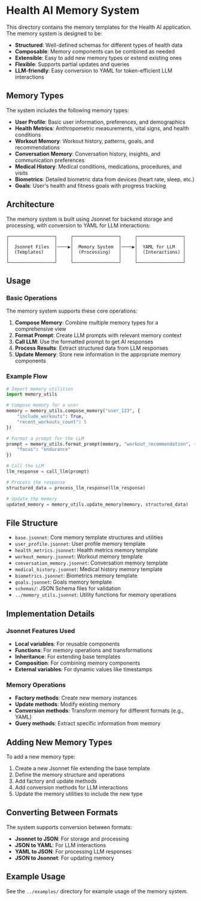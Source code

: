 # Health AI Memory System

This directory contains the memory templates for the Health AI application. The memory system is designed to be:

- **Structured**: Well-defined schemas for different types of health data
- **Composable**: Memory components can be combined as needed
- **Extensible**: Easy to add new memory types or extend existing ones
- **Flexible**: Supports partial updates and queries
- **LLM-friendly**: Easy conversion to YAML for token-efficient LLM interactions

## Memory Types

The system includes the following memory types:

- **User Profile**: Basic user information, preferences, and demographics
- **Health Metrics**: Anthropometric measurements, vital signs, and health conditions
- **Workout Memory**: Workout history, patterns, goals, and recommendations
- **Conversation Memory**: Conversation history, insights, and communication preferences
- **Medical History**: Medical conditions, medications, procedures, and visits
- **Biometrics**: Detailed biometric data from devices (heart rate, sleep, etc.)
- **Goals**: User's health and fitness goals with progress tracking

## Architecture

The memory system is built using Jsonnet for backend storage and processing, with conversion to YAML for LLM interactions:

```
┌─────────────────┐     ┌─────────────────┐     ┌─────────────────┐
│                 │     │                 │     │                 │
│  Jsonnet Files  │────▶│  Memory System  │────▶│  YAML for LLM   │
│  (Templates)    │     │  (Processing)   │     │  (Interactions) │
│                 │     │                 │     │                 │
└─────────────────┘     └─────────────────┘     └─────────────────┘
```

## Usage

### Basic Operations

The memory system supports these core operations:

1. **Compose Memory**: Combine multiple memory types for a comprehensive view
2. **Format Prompt**: Create LLM prompts with relevant memory context
3. **Call LLM**: Use the formatted prompt to get AI responses
4. **Process Results**: Extract structured data from LLM responses
5. **Update Memory**: Store new information in the appropriate memory components

### Example Flow

```python
# Import memory utilities
import memory_utils

# Compose memory for a user
memory = memory_utils.compose_memory("user_123", {
    "include_workouts": True,
    "recent_workouts_count": 5
})

# Format a prompt for the LLM
prompt = memory_utils.format_prompt(memory, "workout_recommendation", {
    "focus": "endurance"
})

# Call the LLM
llm_response = call_llm(prompt)

# Process the response
structured_data = process_llm_response(llm_response)

# Update the memory
updated_memory = memory_utils.update_memory(memory, structured_data)
```

## File Structure

- `base.jsonnet`: Core memory template structures and utilities
- `user_profile.jsonnet`: User profile memory template
- `health_metrics.jsonnet`: Health metrics memory template
- `workout_memory.jsonnet`: Workout memory template
- `conversation_memory.jsonnet`: Conversation memory template
- `medical_history.jsonnet`: Medical history memory template
- `biometrics.jsonnet`: Biometrics memory template
- `goals.jsonnet`: Goals memory template
- `schemas/`: JSON Schema files for validation
- `../memory_utils.jsonnet`: Utility functions for memory operations

## Implementation Details

### Jsonnet Features Used

- **Local variables**: For reusable components
- **Functions**: For memory operations and transformations
- **Inheritance**: For extending base templates
- **Composition**: For combining memory components
- **External variables**: For dynamic values like timestamps

### Memory Operations

- **Factory methods**: Create new memory instances
- **Update methods**: Modify existing memory
- **Conversion methods**: Transform memory for different formats (e.g., YAML)
- **Query methods**: Extract specific information from memory

## Adding New Memory Types

To add a new memory type:

1. Create a new Jsonnet file extending the base template
2. Define the memory structure and operations
3. Add factory and update methods
4. Add conversion methods for LLM interactions
5. Update the memory utilities to include the new type

## Converting Between Formats

The system supports conversion between formats:

- **Jsonnet to JSON**: For storage and processing
- **JSON to YAML**: For LLM interactions
- **YAML to JSON**: For processing LLM responses
- **JSON to Jsonnet**: For updating memory

## Example Usage

See the `../examples/` directory for example usage of the memory system.
